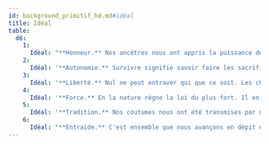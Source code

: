```yaml
---
id: background_primitif_hd.md#idéal
title: Idéal
table:
  d6:
    1:
      Idéal: "**Honneur.** Nos ancêtres nous ont appris la puissance de la parole donnée. C'est en la respectant que l'on se respecte soi-même. (Loyal)"
    2:
      Idéal: '**Autonomie.** Survivre signifie savoir faire les sacrifices nécessaires, tout en évitant les sacrifices inutiles. (Neutre)'
    3:
      Idéal: '**Liberté.** Nul ne peut entraver qui que ce soit. Les chaînes doivent êtres brisées. (Chaotique)'
    4:
      Idéal: '**Force.** En la nature règne la loi du plus fort. Il en va ainsi. (Mauvais)'
    5:
      Idéal: '**Tradition.** Nos coutumes nous ont été transmises par nos ancêtres et nous devons les respecter. (Loyal)'
    6:
      Idéal: "**Entraide.** C'est ensemble que nous avançons en dépit de la puissance de la nature. Je dois mon aide à ceux qui ne peuvent subvenir à leurs besoins. (Bon)"
---
```


